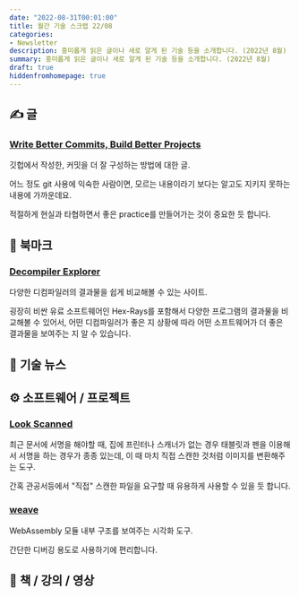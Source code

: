 ```yaml
---
date: "2022-08-31T00:01:00"
title: 월간 기술 스크랩 22/08
categories:
- Newsletter
description: 흥미롭게 읽은 글이나 새로 알게 된 기술 등을 소개합니다. (2022년 8월)
summary: 흥미롭게 읽은 글이나 새로 알게 된 기술 등을 소개합니다. (2022년 8월)
draft: true
hiddenfromhomepage: true
---
```


## ✍️ 글

### [Write Better Commits, Build Better Projects](https://github.blog/2022-06-30-write-better-commits-build-better-projects/)

깃헙에서 작성한, 커밋을 더 잘 구성하는 방법에 대한 글.

어느 정도 git 사용에 익숙한 사람이면, 모르는 내용이라기 보다는
알고도 지키지 못하는 내용에 가까운데요.

적절하게 현실과 타협하면서 좋은 practice를 만들어가는 것이 중요한 듯 합니다.

## 📌 북마크

### [Decompiler Explorer](https://dogbolt.org/)

다양한 디컴파일러의 결과물을 쉽게 비교해볼 수 있는 사이트.

굉장히 비싼 유료 소프트웨어인 Hex-Rays를 포함해서 다양한 프로그램의 결과물을 비교해볼 수 있어서,
어떤 디컴파일러가 좋은 지 상황에 따라 어떤 소프트웨어가 더 좋은 결과물을 보여주는 지 알 수 있습니다.

## 📰 기술 뉴스

## ⚙️ 소프트웨어 / 프로젝트

### [Look Scanned](https://lookscanned.io/)

최근 문서에 서명을 해야할 때,
집에 프린터나 스캐너가 없는 경우 태블릿과 펜을 이용해서 서명을 하는 경우가 종종 있는데,
이 때 마치 직접 스캔한 것처럼 이미지를 변환해주는 도구.

간혹 관공서등에서 "직접" 스캔한 파일을 요구할 때 유용하게 사용할 수 있을 듯 합니다.

### [weave](https://github.com/evmar/weave#demo)

WebAssembly 모듈 내부 구조를 보여주는 시각화 도구.

간단한 디버깅 용도로 사용하기에 편리합니다.

## 📙 책 / 강의 / 영상
